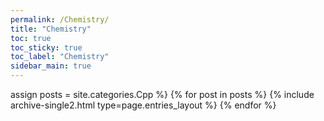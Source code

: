 ```yaml
---
permalink: /Chemistry/
title: "Chemistry"
toc: true
toc_sticky: true
toc_label: "Chemistry"
sidebar_main: true
---
```

assign posts = site.categories.Cpp %}
{% for post in posts %} {% include archive-single2.html type=page.entries_layout %} {% endfor %}
